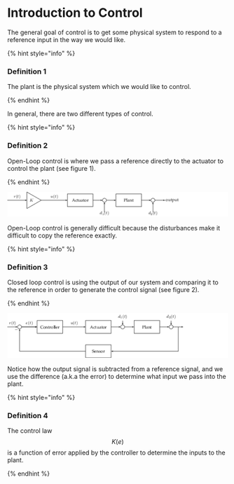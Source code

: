 # Introduction to Control

The general goal of control is to get some physical system to respond to
a reference input in the way we would like.

{% hint style=\"info\" %}

### Definition 1

  The plant is the physical system which we would like to control.
  

{% endhint %}

In general, there are two different types of control.

{% hint style=\"info\" %}

### Definition 2

  Open-Loop control is where we pass a reference directly to the actuator to control the plant (see figure 1).
  

{% endhint %}

![Figure 1: Open-Loop Control](.gitbook/assets/31c08937dc42492e6d975c5f59a6c131346cc29a.png)

Open-Loop control is generally difficult because the disturbances make
it difficult to copy the reference exactly.

{% hint style=\"info\" %}

### Definition 3

  Closed loop control is using the output of our system and comparing it to the reference in order to generate the control signal (see figure 2).
  

{% endhint %}

![Figure 2: Closed-Loop Control](.gitbook/assets/66fe2d6527f4672187b60442c735d00d783830bc.png)

Notice how the output signal is subtracted from a reference signal, and
we use the difference (a.k.a the error) to determine what input we pass
into the plant.

{% hint style=\"info\" %}

### Definition 4

  The control law $$K(e)$$ is a function of error applied by the controller to determine the inputs to the plant.
  

{% endhint %}

